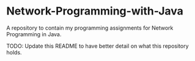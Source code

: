 # Network-Programming-with-Java
A repository to contain my programming assignments for Network Programming in Java.

TODO: Update this README to have better detail on what this repository holds.
